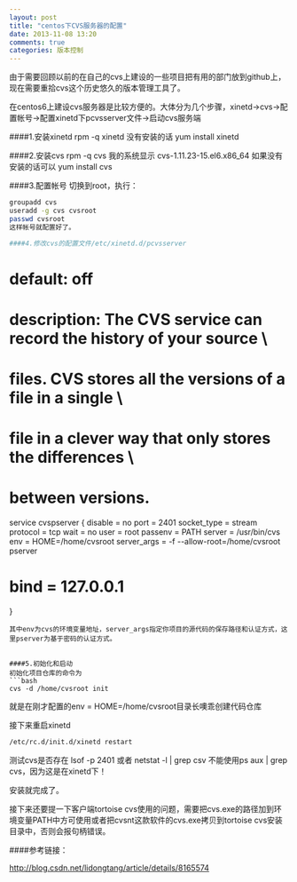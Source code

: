 ```yaml
---
layout: post
title: "centos下CVS服务器的配置"
date: 2013-11-08 13:20
comments: true
categories: 版本控制 
---
```


由于需要回顾以前的在自己的cvs上建设的一些项目把有用的部门放到github上，现在需要重拾cvs这个历史悠久的版本管理工具了。

<!-- more -->

在centos6上建设cvs服务器是比较方便的。大体分为几个步骤，xinetd->cvs->配置帐号->配置xinetd下pcvsserver文件->启动cvs服务端

####1.安装xinetd
rpm -q xinetd
没有安装的话
yum install xinetd

####2.安装cvs
rpm -q cvs
我的系统显示
cvs-1.11.23-15.el6.x86_64
如果没有安装的话可以
yum install cvs

####3.配置帐号
切换到root，执行：
```bash
groupadd cvs
useradd -g cvs cvsroot
passwd cvsroot
这样帐号就配置好了。

####4.修改cvs的配置文件/etc/xinetd.d/pcvsserver
```
# default: off
# description: The CVS service can record the history of your source \
#              files. CVS stores all the versions of a file in a single \
#              file in a clever way that only stores the differences \
#              between versions.
service cvspserver
{
        disable                 = no
        port                    = 2401
        socket_type             = stream
        protocol                = tcp
        wait                    = no
        user                    = root
        passenv                 = PATH
        server                  = /usr/bin/cvs
        env                     = HOME=/home/cvsroot
        server_args             = -f --allow-root=/home/cvsroot pserver
#       bind                    = 127.0.0.1
}
```
其中env为cvs的环境变量地址，server_args指定你项目的源代码的保存路径和认证方式，这里pserver为基于密码的认证方式。


####5.初始化和启动
初始化项目仓库的命令为
```bash
cvs -d /home/cvsroot init
```
就是在刚才配置的env = HOME=/home/cvsroot目录长噢乖创建代码仓库

接下来重启xinetd
```bash
/etc/rc.d/init.d/xinetd restart
```
测试cvs是否存在
lsof -p 2401
或者
netstat -l | grep csv
不能使用ps aux | grep cvs，因为这是在xinetd下！

安装就完成了。

接下来还要提一下客户端tortoise cvs使用的问题，需要把cvs.exe的路径加到环境变量PATH中方可使用或者把cvsnt这款软件的cvs.exe拷贝到tortoise cvs安装目录中，否则会报句柄错误。


####参考链接：

http://blog.csdn.net/lidongtang/article/details/8165574

